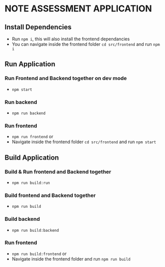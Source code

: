 # NOTE ASSESSMENT APPLICATION

## Install Dependencies
- Run `npm i`, this will also install the frontend dependancies
- You can navigate inside the frontend folder `cd src/frontend` and run `npm i`

## Run Application
### Run Frontend and Backend together on dev mode
- `npm start`
### Run backend
 - `npm run backend`
### Run frontend
- `npm run frontend` or
- Navigate inside the frontend folder `cd src/frontend` and run `npm start`

## Build Application

### Build & Run frontend and Backend together
- `npm run build:run`
### Build frontend and Backend together
- `npm run build`
### Build backend
 - `npm run build:backend`
### Run frontend
- `npm run build:frontend` or
- Navigate inside the frontend folder and run `npm run build`
